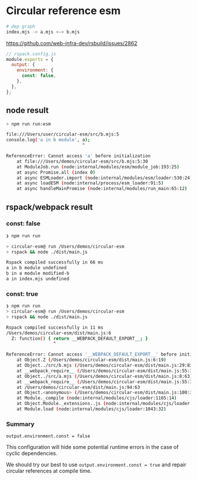 # Circular reference esm

```sh
# dep graph
index.mjs -> a.mjs <-> b.mjs
```

https://github.com/web-infra-dev/rsbuild/issues/2862

```javascript
// rspack.config.js
module.exports = {
  output: {
    environment: {
      const: false,
    },
  },
};
```

## node result

```sh
> npm run run:esm

file:///Users/user/circular-esm/src/b.mjs:5
console.log('a in b module', a);
                             ^

ReferenceError: Cannot access 'a' before initialization
    at file:///Users/demos/circular-esm/src/b.mjs:5:30
    at ModuleJob.run (node:internal/modules/esm/module_job:193:25)
    at async Promise.all (index 0)
    at async ESMLoader.import (node:internal/modules/esm/loader:530:24)
    at async loadESM (node:internal/process/esm_loader:91:5)
    at async handleMainPromise (node:internal/modules/run_main:65:12)
```

## rspack/webpack result

### const: false

```sh
❯ npm run run

> circular-esm@ run /Users/demos/circular-esm
> rspack && node ./dist/main.js

Rspack compiled successfully in 66 ms
a in b module undefined
b in a module modified-b
a in index.mjs undefined
```

### const: true

```sh
❯ npm run run
> circular-esm@ run /Users/demos/circular-esm
> rspack && node ./dist/main.js

Rspack compiled successfully in 11 ms
/Users/demos/circular-esm/dist/main.js:6
  Z: function() { return __WEBPACK_DEFAULT_EXPORT__; }
                  ^

ReferenceError: Cannot access '__WEBPACK_DEFAULT_EXPORT__' before initialization
    at Object.Z (/Users/demos/circular-esm/dist/main.js:6:19)
    at Object../src/b.mjs (/Users/demos/circular-esm/dist/main.js:29:83)
    at __webpack_require__ (/Users/demos/circular-esm/dist/main.js:55:30)
    at Object../src/a.mjs (/Users/demos/circular-esm/dist/main.js:8:63)
    at __webpack_require__ (/Users/demos/circular-esm/dist/main.js:55:30)
    at /Users/demos/circular-esm/dist/main.js:94:63
    at Object.<anonymous> (/Users/demos/circular-esm/dist/main.js:100:3)
    at Module._compile (node:internal/modules/cjs/loader:1165:14)
    at Object.Module._extensions..js (node:internal/modules/cjs/loader:1219:10)
    at Module.load (node:internal/modules/cjs/loader:1043:32)
```

### Summary

`output.environment.const = false`

This configuration will hide some potential runtime errors in the case of cyclic dependencies.

We should try our best to use `output.environment.const = true` and repair circular references at compile time.
